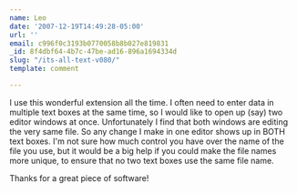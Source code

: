 ```yaml
---
name: Leo
date: '2007-12-19T14:49:28-05:00'
url: ''
email: c996f0c3193b0770058b8b027e819831
_id: 8f4dbf64-4b7c-47be-ad16-896a1694334d
slug: "/its-all-text-v080/"
template: comment

---
```


I use this wonderful extension all the time.  I often need to enter data
in multiple text boxes at the same time, so I would like to open up
(say) two editor windows at once.  Unfortunately I find that both
windows are editing the very same file.  So any change I make in one
editor shows up in BOTH text boxes.  I'm not sure how much control you
have over the name of the file you use, but it would be a big help if
you could make the file names more unique, to ensure that no two text
boxes use the same file name. 

Thanks for a great piece of software!
